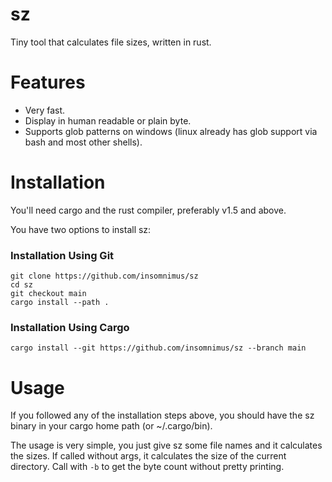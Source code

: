# sz

Tiny tool that calculates file sizes, written in rust.

# Features

-	Very fast.
-	Display in human readable or plain byte.
-	Supports glob patterns on windows (linux already has glob support via bash and most other shells).

# Installation

You'll need cargo and the rust compiler, preferably v1.5 and above.

You have two options to install sz:

### Installation Using Git

```
git clone https://github.com/insomnimus/sz
cd sz
git checkout main
cargo install --path .
```

### Installation Using Cargo

`cargo install --git https://github.com/insomnimus/sz --branch main`

# Usage

If you followed any of the installation steps above, you should have the sz binary in your cargo home path (or ~/.cargo/bin).

The usage is very simple, you just give sz some file names and it calculates the sizes.
If called without args, it calculates the size of the current directory.
Call with `-b` to get the byte count without pretty printing.
